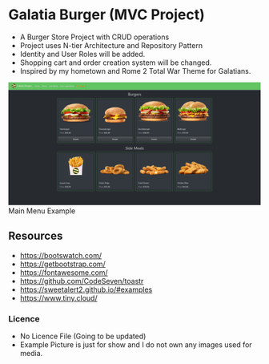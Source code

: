 # Galatia Burger (MVC Project)
* A Burger Store Project with CRUD operations
* Project uses N-tier Architecture and Repository Pattern 
* Identity and User Roles will be added.
* Shopping cart and order creation system will be changed.
* Inspired by my hometown and Rome 2 Total War Theme for Galatians.


![G Burger Main Menu](GalatiaBurgerWeb/wwwroot/images/assets/GBurgerMainMenu.png)
Main Menu Example


## Resources
* https://bootswatch.com/
* https://getbootstrap.com/
* https://fontawesome.com/
* https://github.com/CodeSeven/toastr
* https://sweetalert2.github.io/#examples
* https://www.tiny.cloud/


### Licence
* No Licence File (Going to be updated)
* Example Picture is just for show and I do not own any images used for media.



